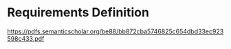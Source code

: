 # Requirements Definition



https://pdfs.semanticscholar.org/be88/bb872cba5746825c654dbd33ec923598c433.pdf





